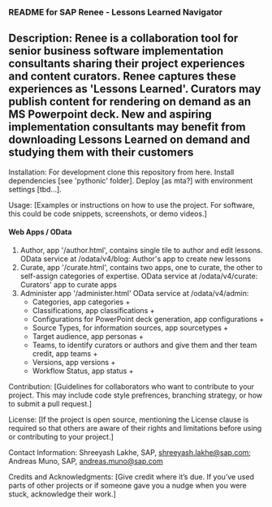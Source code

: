 ### README for SAP Renee - Lessons Learned Navigator ###

## Description: Renee is a collaboration tool for senior business software implementation consultants sharing their project experiences and content curators. Renee captures these experiences as 'Lessons Learned'. Curators may publish content for rendering on demand as an MS Powerpoint deck. New and aspiring implementation consultants may benefit from downloading Lessons Learned on demand and studying them with their customers ##   

Installation: For development clone this repository from here. Install dependencies [see 'pythonic' folder]. Deploy [as mta?] with  environment settings [tbd...].


Usage: [Examples or instructions on how to use the project. For software, this could be code snippets, screenshots, or demo videos.]

#### Web Apps / OData 

1. Author, app '/author.html', contains single tile to author and edit lessons.  
    OData service at /odata/v4/blog: Author's app to create new lessons
2. Curate, app '/curate.html', contains two apps, one to curate, the other 
    to self-assign categories of expertise.
    OData service at /odata/v4/curate: Curators' app to curate apps 
3. Administer app '/administer.html' 
    OData service at /odata/v4/admin:
    * Categories, app categories + 
    * Classifications, app classifications +
    * Configurations for PowerPoint deck generation, app configurations +
    * Source Types, for information sources, app sourcetypes + 
    * Target audience, app personas +
    * Teams, to identify curators or authors and give them and ther team credit, app teams +
    * Versions, app versions +
    * Workflow Status, app status +

Contribution: [Guidelines for collaborators who want to contribute to your project. This may include code style prefrences, branching strategy, or how to submit a pull request.]


License: [If the project is open source, mentioning the License clause is required so that others are aware of their rights and limitations before using or contributing to your project.]


Contact Information: Shreeyash Lakhe, SAP, shreeyash.lakhe@sap.com; Andreas Muno, SAP, andreas.muno@sap.com  


Credits and Acknowledgments: [Give credit where it’s due. If you’ve used parts of other projects or if someone gave you a nudge when you were stuck, acknowledge their work.]
